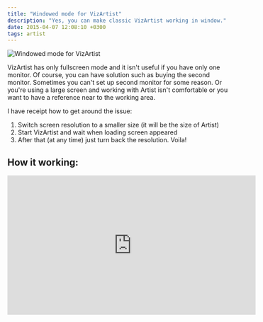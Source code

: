 ```yaml
---
title: "Windowed mode for VizArtist"
description: "Yes, you can make classic VizArtist working in window."
date: 2015-04-07 12:08:10 +0300
tags: artist
---
```


![Windowed mode for VizArtist](title_vizrt_window.jpg "Windowed mode for VizArtist")

VizArtist has only fullscreen mode and it isn't useful if you have only one monitor. Of course, you can have solution such as buying the second monitor. Sometimes you can't set up second monitor for some reason. Or you're using a large screen and working with Artist isn't comfortable or you want to have a reference near to the working area.

I have receipt how to get around the issue:

1. Switch screen resolution to a smaller size (it will be the size of Artist)
2. Start VizArtist and wait when loading screen appeared
3. After that (at any time) just turn back the resolution. Voila!

<media-image name="viz_in_window_using.png" />

## How it working:

<iframe width="560" height="315" src="https://www.youtube.com/embed/kfqtSZtMHbw" frameborder="0" allow="accelerometer; autoplay; encrypted-media; gyroscope; picture-in-picture" allowfullscreen></iframe>
